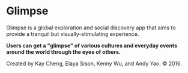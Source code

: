 <h1>Glimpse</h1>
<p>Glimpse is a global exploration and social discovery app that aims to provide a tranquil but visually-stimulating experience.</p>
<p><b>Users can get a "glimpse" of various cultures and everyday events around the world through the eyes of others.</b></p>


<p>Created by Kay Cheng, Elaya Sison, Kenny Wu, and Andy Yao. © 2016.</p>


